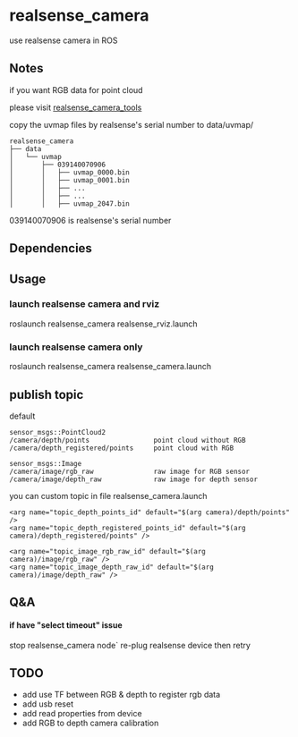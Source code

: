 # realsense_camera
use realsense camera in ROS


## Notes

if you want RGB data for point cloud

please visit [realsense_camera_tools](https://github.com/BlazingForests/realsense_camera_tools)

copy the uvmap files by realsense's serial number to data/uvmap/

```
realsense_camera
├── data
│   └── uvmap
│       ├── 039140070906
│       │   ├── uvmap_0000.bin
│       │   ├── uvmap_0001.bin
│       │   ├── ...
│       │   ├── ...
│       │   ├── uvmap_2047.bin
```

039140070906 is realsense's serial number



## Dependencies


## Usage

### launch realsense camera and rviz
roslaunch realsense_camera realsense_rviz.launch 


### launch realsense camera only
roslaunch realsense_camera realsense_camera.launch



## publish topic

default

```
sensor_msgs::PointCloud2
/camera/depth/points                point cloud without RGB
/camera/depth_registered/points     point cloud with RGB

sensor_msgs::Image
/camera/image/rgb_raw               raw image for RGB sensor
/camera/image/depth_raw             raw image for depth sensor
```

you can custom topic in file realsense_camera.launch

```
<arg name="topic_depth_points_id" default="$(arg camera)/depth/points" />
<arg name="topic_depth_registered_points_id" default="$(arg camera)/depth_registered/points" />
    
<arg name="topic_image_rgb_raw_id" default="$(arg camera)/image/rgb_raw" />
<arg name="topic_image_depth_raw_id" default="$(arg camera)/image/depth_raw" />
```

## Q&A

#### if have "select timeout" issue
stop realsense_camera node`
re-plug realsense device then retry


## TODO

* add use TF between RGB & depth to register rgb data
* add usb reset
* add read properties from device
* add RGB to depth camera calibration




